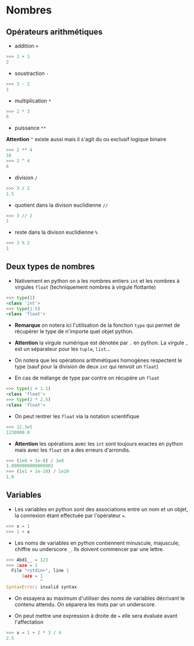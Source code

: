# Nombres

## Opérateurs arithmétiques 

- addition `+`
```python
>>> 1 + 1
2
```
- soustraction `-`
```python
>>> 3 - 2
1
```
- multiplication `*`
```python
>>> 2 * 3
6
```
- puissance `**`

**Attention** `^` existe aussi mais il s'agit du ou exclusif logique binaire
```python
>>> 2 ** 4
16
>>> 2 ^ 4
6
```
- division `/`
```python
>>> 3 / 2
1.5
```
- quotient dans la divison euclidienne `//`
```python
>>> 3 // 2
1
```
- reste dans la divison euclidienne `%`
```python
>>> 3 % 2
1
```

## Deux types de nombres ##

- Nativement en python on a les nombres entiers `int` et les nombres à virgules `float` (techniquement nombres à virgule flottante)

```python
>>> type(1)
<class 'int'>
>>> type(1.5)
<class 'float'>
```

- **Remarque** on notera ici l'utilisation de la fonction `type` qui permet de récupérer le type de n'importe quel objet python.

- **Attention** la virgule numérique est dénotée par `.` en python. La virgule `,` est un séparateur pour les `tuple`, `list`...

- On notera que les opérations arithmétiques homogènes respectent le type (sauf pour la division de deux `int` qui renvoit un `float`)

- En cas de mélange de type par contre on récupère un `float`
```python
>>> type(1 + 1.1)
<class 'float'>
>>> type(2 * 2.5)
<class 'float'>
```

- On peut rentrer les `float` via la notation scientifique
```python
>>> 12.3e5
1230000.0
```
- **Attention** les opérations avec les `int` sont toujours exactes en python mais avec les `float` on a des erreurs d'arrondis.
```python
>>> (1e8 + 1e-8) / 1e8
1.0000000000000002
>>> (1e1 + 1e-10) / 1e10
1.0
```

## Variables

- Les variables en python sont des associations entre un nom et un objet, la connexion étant effectuée par l'opérateur `=`.
```python
>>> x = 1
>>> 1 + x
```
- Les noms de variables en python contiennent minuscule, majuscule, chiffre ou underscore `_`. Ils doivent commencer par une lettre.
```python
>>> Abd1__ = 123
>>> 1aze = 1
  File "<stdin>", line 1
      1aze = 1
             ^
SyntaxError: invalid syntax
```
- On essayera au maximum d'utiliser des noms de variables décrivant le contenu attendu. On séparera les mots par un underscore. 

- On peut mettre une expression à droite de `=` elle sera évaluée avant l'affectation
```python
>>> x = 1 + 2 * 3 / 4
2.5
```

